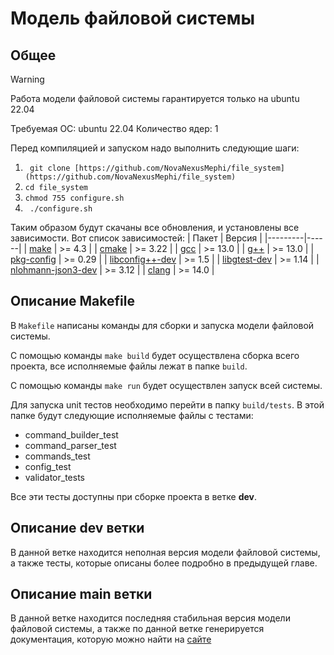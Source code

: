 # Модель файловой системы

## Общее
> [!WARNING]
> Работа модели файловой системы гарантируется только на ubuntu 22.04

Требуемая ОС: ubuntu 22.04
Количество ядер: 1

Перед компиляцией и запуском надо выполнить следующие шаги:
1. ` git clone [https://github.com/NovaNexusMephi/file_system](https://github.com/NovaNexusMephi/file_system)`
2.  `cd file_system`
3.  `chmod 755 configure.sh`
4. ` ./configure.sh`


Таким образом будут скачаны все обновления, и установлены все зависимости. Вот список зависимостей:
| Пакет | Версия |
|---------|------|
| [make](https://www.gnu.org/software/make/) | >= 4.3 |
| [cmake](https://cmake.org/) | >= 3.22 |
|  [gcc](https://gcc.gnu.org/) | >= 13.0 |
| [g++](https://gcc.gnu.org/) | >= 13.0 |
| [pkg-config](https://www.freedesktop.org/wiki/Software/pkg-config/) | >= 0.29 |
| [libconfig++-dev](https://hyperrealm.github.io/libconfig/) | >= 1.5 |
|  [libgtest-dev](https://google.github.io/googletest/) | >= 1.14 |
|  [nlohmann-json3-dev](https://github.com/nlohmann/json?tab=readme-ov-file) | >= 3.12 |
|  [clang](https://clang.llvm.org/) | >= 14.0 |


## Описание Makefile
В `Makefile` написаны команды для сборки и запуска модели файловой системы.

С помощью команды `make build` будет осуществлена сборка всего проекта, все исполняемые файлы лежат в папке `build`.

С помощью команды `make run` будет осуществлен запуск всей системы.

Для запуска unit тестов необходимо перейти в папку `build/tests`. В этой папке будут следующие исполняемые файлы с тестами:
- command_builder_test
- command_parser_test
- commands_test
- config_test
- validator_tests

Все эти тесты доступны при сборке проекта в ветке **dev**.

## Описание dev ветки
В данной ветке находится неполная версия модели файловой системы, а также тесты, которые описаны более подробно в предыдущей главе.

## Описание main ветки
В данной ветке находится последняя стабильная версия модели файловой системы, а также по данной ветке генерируется документация, которую можно найти на [сайте](https://novanexusmephi.github.io/file_system/)
